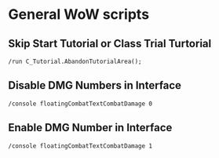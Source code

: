 # General WoW scripts

Skip Start Tutorial or Class Trial Turtorial
---------------------------------------------
```
/run C_Tutorial.AbandonTutorialArea();
```

Disable DMG Numbers in Interface
--------------------------------
```
/console floatingCombatTextCombatDamage 0
```

Enable DMG Number in Interface
------------------------------
```
/console floatingCombatTextCombatDamage 1
```